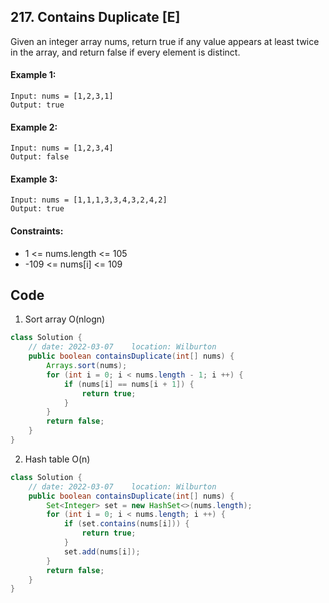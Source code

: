 ## 217. Contains Duplicate [E]
Given an integer array nums, return true if any value appears at least twice in the array, and return false if every element is distinct.

 

#### Example 1:
```
Input: nums = [1,2,3,1]
Output: true
```
#### Example 2:
```
Input: nums = [1,2,3,4]
Output: false
```
#### Example 3:
```
Input: nums = [1,1,1,3,3,4,3,2,4,2]
Output: true
``` 

#### Constraints:
- 1 <= nums.length <= 105
- -109 <= nums[i] <= 109

## Code
1. Sort array O(nlogn)
```java
class Solution {
    // date: 2022-03-07    location: Wilburton
    public boolean containsDuplicate(int[] nums) {
        Arrays.sort(nums);
        for (int i = 0; i < nums.length - 1; i ++) {
            if (nums[i] == nums[i + 1]) {
                return true;
            }
        }
        return false;
    }
}
```

2. Hash table O(n)
```java
class Solution {
    // date: 2022-03-07    location: Wilburton
    public boolean containsDuplicate(int[] nums) {
        Set<Integer> set = new HashSet<>(nums.length);
        for (int i = 0; i < nums.length; i ++) {
            if (set.contains(nums[i])) {
                return true;
            }
            set.add(nums[i]);
        }
        return false;
    }
}
```
